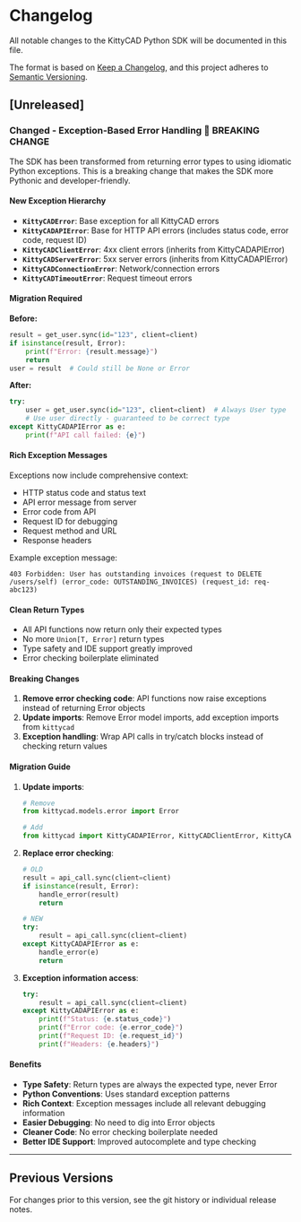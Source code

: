 # Changelog

All notable changes to the KittyCAD Python SDK will be documented in this file.

The format is based on [Keep a Changelog](https://keepachangelog.com/en/1.0.0/),
and this project adheres to [Semantic Versioning](https://semver.org/spec/v2.0.0.html).

## [Unreleased]

### Changed - Exception-Based Error Handling 🚨 BREAKING CHANGE

The SDK has been transformed from returning error types to using idiomatic Python exceptions. This is a breaking change that makes the SDK more Pythonic and developer-friendly.

#### New Exception Hierarchy
- **`KittyCADError`**: Base exception for all KittyCAD errors
- **`KittyCADAPIError`**: Base for HTTP API errors (includes status code, error code, request ID)
- **`KittyCADClientError`**: 4xx client errors (inherits from KittyCADAPIError)
- **`KittyCADServerError`**: 5xx server errors (inherits from KittyCADAPIError)
- **`KittyCADConnectionError`**: Network/connection errors
- **`KittyCADTimeoutError`**: Request timeout errors

#### Migration Required

**Before:**
```python
result = get_user.sync(id="123", client=client)
if isinstance(result, Error):
    print(f"Error: {result.message}")
    return
user = result  # Could still be None or Error
```

**After:**
```python
try:
    user = get_user.sync(id="123", client=client)  # Always User type
    # Use user directly - guaranteed to be correct type
except KittyCADAPIError as e:
    print(f"API call failed: {e}")
```

#### Rich Exception Messages
Exceptions now include comprehensive context:
- HTTP status code and status text
- API error message from server
- Error code from API
- Request ID for debugging
- Request method and URL
- Response headers

Example exception message:
```
403 Forbidden: User has outstanding invoices (request to DELETE /users/self) (error_code: OUTSTANDING_INVOICES) (request_id: req-abc123)
```

#### Clean Return Types
- All API functions now return only their expected types
- No more `Union[T, Error]` return types
- Type safety and IDE support greatly improved
- Error checking boilerplate eliminated

#### Breaking Changes
1. **Remove error checking code**: API functions now raise exceptions instead of returning Error objects
2. **Update imports**: Remove Error model imports, add exception imports from `kittycad`
3. **Exception handling**: Wrap API calls in try/catch blocks instead of checking return values

#### Migration Guide

1. **Update imports**:
   ```python
   # Remove
   from kittycad.models.error import Error
   
   # Add
   from kittycad import KittyCADAPIError, KittyCADClientError, KittyCADServerError
   ```

2. **Replace error checking**:
   ```python
   # OLD
   result = api_call.sync(client=client)
   if isinstance(result, Error):
       handle_error(result)
       return
   
   # NEW
   try:
       result = api_call.sync(client=client)
   except KittyCADAPIError as e:
       handle_error(e)
       return
   ```

3. **Exception information access**:
   ```python
   try:
       result = api_call.sync(client=client)
   except KittyCADAPIError as e:
       print(f"Status: {e.status_code}")
       print(f"Error code: {e.error_code}")
       print(f"Request ID: {e.request_id}")
       print(f"Headers: {e.headers}")
   ```

#### Benefits
- **Type Safety**: Return types are always the expected type, never Error
- **Python Conventions**: Uses standard exception patterns
- **Rich Context**: Exception messages include all relevant debugging information
- **Easier Debugging**: No need to dig into Error objects
- **Cleaner Code**: No error checking boilerplate needed
- **Better IDE Support**: Improved autocomplete and type checking

---

## Previous Versions

For changes prior to this version, see the git history or individual release notes.
